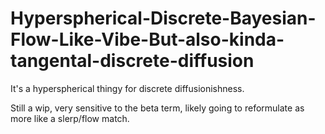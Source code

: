 # Hyperspherical-Discrete-Bayesian-Flow-Like-Vibe-But-also-kinda-tangental-discrete-diffusion
It's a hyperspherical thingy for discrete diffusionishness.

Still a wip, very sensitive to the beta term, likely going to reformulate as more like a slerp/flow match.

